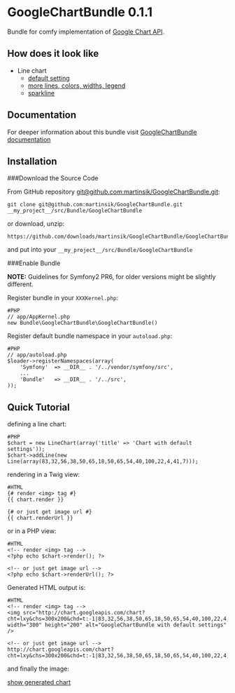 GoogleChartBundle 0.1.1
========================

Bundle for comfy implementation of [Google Chart API](http://code.google.com/apis/chart/).

How does it look like
---------------------

 - Line chart
   - [default setting](http://chart.googleapis.com/chart?cht=lxy&chs=300x200&chd=t:-1|83,32,56,38,50,65,18,50,65,54,40,100,22,4,41,7&chtt=GoogleChartBundle+with+default+settings&chxt=x,y&chxr=0,0,19|1,0,100&chco=ffa909&chg=25,33.33,3,3)
   - [more lines, colors, widths, legend](http://chart.googleapis.com/chart?cht=lxy&chs=800x200&chd=t:-1|46,11,29,22,39,43,20,91,28,70,50,91,63,8,36,33,14,85,27,94|-1|58,55,40,44,58,60,58,54,48,59,47,47,47,47,40,59,45,44,46,46|-1|28,47,79,34,43,45,44,73,38,64,46,62,38,54,61,41,74,79,63,62|-1|40,56,66,45,76,63,63,76,72,62,45,28,50,27,75,23,54,42,21,46&chtt=Line+chart+generated+by+GoogleChartBundle&chdlp=b&chdl=grey+line|Line+%231|Line+%232|Line+%233&chxt=x,y&chxr=0,0,19&chco=eeeeee,ffa909,26348c,4fc400&chg=16.7,25,3,3&chls=1|4|3|2)
   - [sparkline](https://chart.googleapis.com/chart?cht=ls&chs=180x80&chd=t:-1|8,10,23,13,18,5,3,48,58,43,67,48,85,100,95,10,3,2&chxr=0,0,17|1,0,60&chco=000088 "sparkline")

Documentation
-------------

For deeper information about this bundle visit [GoogleChartBundle documentation](http://www.martinsikora.com/googlechartbundle "GoogleChartBundle documentation")

Installation
------------

###Download the Source Code

From GitHub repository [git@github.com:martinsik/GoogleChartBundle.git](https://github.com/martinsik/GoogleChartBundle "git@github.com:martinsik/GoogleChartBundle.git"):

    git clone git@github.com:martinsik/GoogleChartBundle.git __my_project__/src/Bundle/GoogleChartBundle

or download, unzip:

    https://github.com/downloads/martinsik/GoogleChartBundle/GoogleChartBundle%20v0.1.1.zip

and put into your `__my_project__/src/Bundle/GoogleChartBundle`

###Enable Bundle

**NOTE:** Guidelines for Symfony2 PR6, for older versions might be slightly different.

Register bundle in your `XXXKernel.php`:

    #PHP
    // app/AppKernel.php
    new Bundle\GoogleChartBundle\GoogleChartBundle()

Register default bundle namespace in your `autoload.php`:

    #PHP
    // app/autoload.php
    $loader->registerNamespaces(array(
        'Symfony'  => __DIR__ . '/../vendor/symfony/src',
        ...
        'Bundle'   => __DIR__ . '/../src',
    ));


Quick Tutorial
--------------

defining a line chart:

    #PHP
    $chart = new LineChart(array('title' => 'Chart with default settings'));
    $chart->addLine(new Line(array(83,32,56,38,50,65,18,50,65,54,40,100,22,4,41,7)));

rendering in a Twig view:

    #HTML
    {# render <img> tag #}
    {{ chart.render }}

    {# or just get image url #}
    {{ chart.renderUrl }}
    

or in a PHP view:

    #HTML
    <!-- render <img> tag -->
    <?php echo $chart->render(); ?>

    <!-- or just get image url -->
    <?php echo $chart->renderUrl(); ?>

Generated HTML output is:

    #HTML
    <!-- render <img> tag -->
    <img src="http://chart.googleapis.com/chart?cht=lxy&chs=300x200&chd=t:-1|83,32,56,38,50,65,18,50,65,54,40,100,22,4,41,7&chtt=Chart+with+default+settings&chxt=x,y&chxr=0,0,19|1,0,100&chco=ffa909&chg=25,33.33,3,3" width="300" height="200" alt="GoogleChartBundle with default settings" />

    <!-- or just get image url -->
    http://chart.googleapis.com/chart?cht=lxy&chs=300x200&chd=t:-1|83,32,56,38,50,65,18,50,65,54,40,100,22,4,41,7&chtt=Chart+with+default+settings&chxt=x,y&chxr=0,0,19|1,0,100&chco=ffa909&chg=25,33.33,3,3

and finally the image:

[show generated chart](http://chart.googleapis.com/chart?cht=lxy&chs=300x200&chd=t:-1|83,32,56,38,50,65,18,50,65,54,40,100,22,4,41,7&chtt=GoogleChartBundle+with+default+settings&chxt=x,y&chxr=0,0,19|1,0,100&chco=ffa909&chg=25,33.33,3,3 "GoogleChartBundle with default settings")

